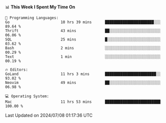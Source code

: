 <!--START_SECTION:waka-->
📊 **This Week I Spent My Time On** 

```text
💬 Programming Languages: 
Go                       10 hrs 39 mins      ██████████████████████░░░   89.64 % 
Thrift                   43 mins             ██░░░░░░░░░░░░░░░░░░░░░░░   06.06 % 
SQL                      25 mins             █░░░░░░░░░░░░░░░░░░░░░░░░   03.62 % 
Bash                     2 mins              ░░░░░░░░░░░░░░░░░░░░░░░░░   00.29 % 
Text                     1 min               ░░░░░░░░░░░░░░░░░░░░░░░░░   00.19 % 

🔥 Editors: 
GoLand                   11 hrs 3 mins       ███████████████████████░░   93.02 % 
Neovim                   49 mins             ██░░░░░░░░░░░░░░░░░░░░░░░   06.98 % 

💻 Operating System: 
Mac                      11 hrs 53 mins      █████████████████████████   100.00 % 
```


 Last Updated on 2024/07/08 01:17:36 UTC
<!--END_SECTION:waka-->
